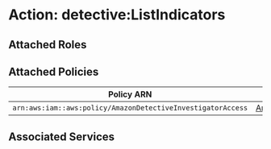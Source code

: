 # Action: detective:ListIndicators

## Attached Roles

## Attached Policies

| Policy ARN | Policy Name |
|------------|-------------|
| `arn:aws:iam::aws:policy/AmazonDetectiveInvestigatorAccess` | [AmazonDetectiveInvestigatorAccess](../policies.md#amazondetectiveinvestigatoraccess) |

## Associated Services

